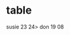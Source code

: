 # table
<html>
<body>
<tr>
<td>susie</td>
<td>23</td>
<td>24></td>
</tr>
<tr>
<td>don</td>
<td>19</td>
<td>08</td>
<tr>
</body>
</html>
  
